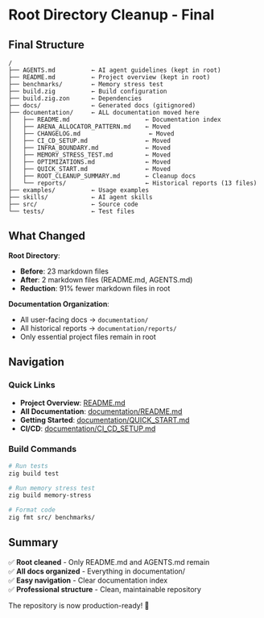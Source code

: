 # Root Directory Cleanup - Final

## Final Structure

```
/
├── AGENTS.md          ← AI agent guidelines (kept in root)
├── README.md          ← Project overview (kept in root)
├── benchmarks/        ← Memory stress test
├── build.zig          ← Build configuration
├── build.zig.zon      ← Dependencies
├── docs/              ← Generated docs (gitignored)
├── documentation/     ← ALL documentation moved here
│   ├── README.md                     ← Documentation index
│   ├── ARENA_ALLOCATOR_PATTERN.md    ← Moved
│   ├── CHANGELOG.md                   ← Moved
│   ├── CI_CD_SETUP.md                ← Moved
│   ├── INFRA_BOUNDARY.md             ← Moved
│   ├── MEMORY_STRESS_TEST.md         ← Moved
│   ├── OPTIMIZATIONS.md              ← Moved
│   ├── QUICK_START.md                ← Moved
│   ├── ROOT_CLEANUP_SUMMARY.md       ← Cleanup docs
│   └── reports/                      ← Historical reports (13 files)
├── examples/          ← Usage examples
├── skills/            ← AI agent skills
├── src/               ← Source code
└── tests/             ← Test files
```

## What Changed

**Root Directory**:
- **Before**: 23 markdown files
- **After**: 2 markdown files (README.md, AGENTS.md)
- **Reduction**: 91% fewer markdown files in root

**Documentation Organization**:
- All user-facing docs → `documentation/`
- All historical reports → `documentation/reports/`
- Only essential project files remain in root

## Navigation

### Quick Links
- **Project Overview**: [README.md](README.md)
- **All Documentation**: [documentation/README.md](documentation/README.md)
- **Getting Started**: [documentation/QUICK_START.md](documentation/QUICK_START.md)
- **CI/CD**: [documentation/CI_CD_SETUP.md](documentation/CI_CD_SETUP.md)

### Build Commands
```bash
# Run tests
zig build test

# Run memory stress test
zig build memory-stress

# Format code
zig fmt src/ benchmarks/
```

## Summary

✅ **Root cleaned** - Only README.md and AGENTS.md remain  
✅ **All docs organized** - Everything in documentation/  
✅ **Easy navigation** - Clear documentation index  
✅ **Professional structure** - Clean, maintainable repository

The repository is now production-ready! 🎉
